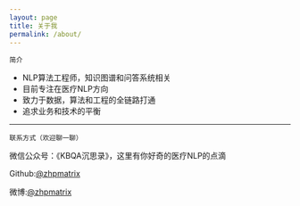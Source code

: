 ```yaml
---
layout: page
title: 关于我
permalink: /about/
---
```


    简介

- NLP算法工程师，知识图谱和问答系统相关
- 目前专注在医疗NLP方向
- 致力于数据，算法和工程的全链路打通
- 追求业务和技术的平衡

---


    联系方式（欢迎聊一聊）

微信公众号：《KBQA沉思录》，这里有你好奇的医疗NLP的点滴


Github:[@zhpmatrix](https://github.com/zhpmatrix/)


微博:[@zhpmatrix](https://www.weibo.com/u/2879902091/home)



